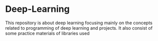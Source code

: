 # Deep-Learning
This repository is about deep learning focusing mainly on the concepts related to programming of deep learning and projects. It also consist of some practice materials of libraries used 
